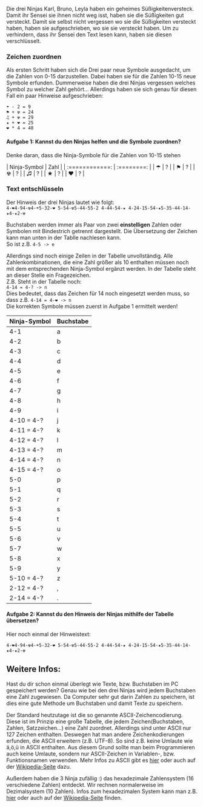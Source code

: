 Die drei Ninjas Karl, Bruno, Leyla haben ein geheimes Süßigkeitenversteck.
Damit ihr Sensei sie ihnen nicht weg isst, haben sie die Süßigkeiten gut versteckt.
Damit sie selbst nicht vergessen wo sie die Süßigkeiten versteckt haben,
haben sie aufgeschrieben,
wo sie sie versteckt haben. Um zu verhindern, dass ihr Sensei den Text lesen kann, haben sie diesen verschlüsselt.

### Zeichen zuordnen
Als ersten Schritt haben sich die Drei paar neue Symbole ausgedacht,
um die Zahlen von 0-15 darzustellen. Dabei haben sie für die Zahlen 10-15 neue Symbole erfunden.
Dummerweise haben die drei Ninjas vergessen welches Symbol zu welcher Zahl gehört...
Allerdings haben sie sich genau für diesen Fall ein paar Hinweise aufgeschrieben:

`☂ - 2 = 9`  
`⚑ + ☢ = 24`  
`♫ + ☢ = 29`  
`★ + ❤ = 25`  
`❤ * 4 = 48`  

#### Aufgabe 1: Kannst du den Ninjas helfen und die Symbole zuordnen?
Denke daran, dass die Ninja-Symbole für die Zahlen von 10-15 stehen

 | Ninja-Symbol |  Zahl    |
 | :============: | :========: |
 | ☂            | ?        |
 | ⚑            | ?        |
 | ☢            | ?        |
 | ♫            | ?        |
 | ★            | ?        |
 | ❤            | ?        |


### Text entschlüsseln

Der Hinweis der drei Ninjas lautet wie folgt:  
`4-❤4-94-☢4-☂5-32-❤ 5-54-☢5-44-55-2 4-44-54-★ 4-24-15-54-★5-35-44-14-★4-★2-☢`

Buchstaben werden immer als Paar von zwei **einstelligen** Zahlen oder Symbolen mit Bindestrich getrennt dargestellt. Die Übersetzung der Zeichen kann man unten in der Tablle nachlesen kann.  
So ist z.B. `4-5 -> e` 

Allerdings sind noch einige Zeilen in der Tabelle unvollständig. Alle Zahlenkombinationen, die eine Zahl größer als 10 enthalten müssen noch mit dem entsprechenden Ninja-Symbol ergänzt werden. In der Tabelle steht an dieser Stelle ein Fragezeichen.  
Z.B. Steht in der Tabelle noch:  
`4-14 = 4-? -> n`  
Dies bedeutet, dass das Zeichen für 14 noch eingesetzt werden muss, so dass z.B. `4-14 = 4-❤ -> n`  
Die korrekten Symbole müssen zuerst in Aufgabe 1 ermittelt werden!

  Ninja-Symbol	 | Buchstabe
  -------------  | -------------
  4-1			 | a
  4-2		     | b
  4-3			 | c
  4-4			 | d
  4-5		     | e
  4-6			 | f
  4-7			 | g
  4-8			 | h
  4-9			 | i
  4-10 = 4-?	 | j
  4-11 = 4-?	 | k
  4-12 = 4-?	 | l
  4-13 = 4-?	 | m
  4-14 = 4-?	 | n
  4-15 = 4-?	 | o
  5-0			 | p
  5-1			 | q
  5-2			 | r
  5-3			 | s
  5-4			 | t
  5-5			 | u
  5-6			 | v
  5-7			 | w
  5-8			 | x
  5-9			 | y
  5-10 = 4-?	 | z
  2-12 = 4-?	 | ,
  2-14 = 4-?	 | .


#### Aufgabe 2: Kannst du den Hinweis der Ninjas mithilfe der Tabelle übersetzen?
Hier noch einmal der Hinweistext:
  
`4-❤4-94-☢4-☂5-32-❤ 5-54-☢5-44-55-2 4-44-54-★ 4-24-15-54-★5-35-44-14-★4-★2-☢`

## Weitere Infos:
Hast du dir schon einmal überlegt wie Texte, bzw. Buchstaben im PC gespeichert werden?
Genau wie bei den drei Ninjas wird jedem Buchstaben eine Zahl zugewiesen. Da Computer sehr gut darin Zahlen zu speichern, 
ist dies eine gute Methode um Buchstaben und damit Texte zu speichern.  

Der Standard heutzutage ist die so genannte ASCII-Zeichencodierung. Diese ist im Prinzip eine große Tabelle,
die jedem Zeichen(Buchstaben, Zahlen, Satzzeichen...) eine Zahl zuordnet. Allerdings sind unter ASCII nur 127 Zeichen enthalten.
Deswegen hat man andere Zeichenkodierungen erfunden, die ASCII erweitern (z.B. UTF-8). So sind z.B. keine Umlaute
wie ä,ö,ü in ASCII enthalten. Aus diesem Grund sollte man beim Programmieren auch keine Umlaute, sondern nur ASCII-Zeichen
in Variablen-, bzw. Funktionsnamen verwenden.
Mehr Infos zu ASCII gibt es [hier](http://www.blinde-kuh.de/internet/ascii.htm) 
oder auch auf der [Wikipedia-Seite](https://de.wikipedia.org/wiki/American_Standard_Code_for_Information_Interchange) dazu.  

Außerdem haben die 3 Ninja zufällig :) das hexadezimale Zahlensystem (16 verschiedene Zahlen) entdeckt. Wir rechnen normalerweise im Dezimalsystem (10 Zahlen). 
Infos zum hexadezimalen System kann man z.B. [hier](http://ancient.stut.de/deutsch/hexadezimalsystem.html) oder auch auf der [Wikipedia-Seite](https://de.wikipedia.org/wiki/Hexadezimalsystem) finden.
